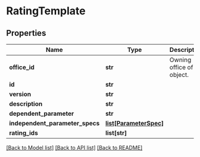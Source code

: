 # RatingTemplate

## Properties
Name | Type | Description | Notes
------------ | ------------- | ------------- | -------------
**office_id** | **str** | Owning office of object. | 
**id** | **str** |  | [optional] 
**version** | **str** |  | [optional] 
**description** | **str** |  | [optional] 
**dependent_parameter** | **str** |  | [optional] 
**independent_parameter_specs** | [**list[ParameterSpec]**](ParameterSpec.md) |  | [optional] 
**rating_ids** | **list[str]** |  | [optional] 

[[Back to Model list]](../README.md#documentation-for-models) [[Back to API list]](../README.md#documentation-for-api-endpoints) [[Back to README]](../README.md)


